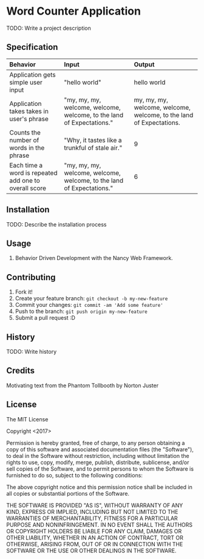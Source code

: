 # Word Counter Application

TODO: Write a project description

## Specification

| Behavior | Input | Output |
| :-------------     | :------------- | :------------- |
| Application gets simple user input | "hello world" | hello world |
| Application takes takes in user's phrase | "my, my, my, welcome, welcome, welcome, to the land of Expectations." | my, my, my, welcome, welcome, welcome, to the land of Expectations.|
| Counts the number of words in the phrase | "Why, it tastes like a trunkful of stale air." | 9 |
| Each time a word is repeated add one to overall score | "my, my, my, welcome, welcome, welcome, to the land of Expectations."| 6 |

## Installation

TODO: Describe the installation process

## Usage

1. Behavior Driven Development with the  Nancy Web Framework.

## Contributing

1. Fork it!
2. Create your feature branch: `git checkout -b my-new-feature`
3. Commit your changes: `git commit -am 'Add some feature'`
4. Push to the branch: `git push origin my-new-feature`
5. Submit a pull request :D

## History

TODO: Write history

## Credits

Motivating text from the Phantom Tollbooth by Norton Juster

## License

The MIT License

Copyright <2017> <Ethan Luts>

Permission is hereby granted, free of charge, to any person obtaining a copy of this software and associated documentation files (the "Software"), to deal in the Software without restriction, including without limitation the rights to use, copy, modify, merge, publish, distribute, sublicense, and/or sell copies of the Software, and to permit persons to whom the Software is furnished to do so, subject to the following conditions:

The above copyright notice and this permission notice shall be included in all copies or substantial portions of the Software.

THE SOFTWARE IS PROVIDED "AS IS", WITHOUT WARRANTY OF ANY KIND, EXPRESS OR IMPLIED, INCLUDING BUT NOT LIMITED TO THE WARRANTIES OF MERCHANTABILITY, FITNESS FOR A PARTICULAR PURPOSE AND NONINFRINGEMENT. IN NO EVENT SHALL THE AUTHORS OR COPYRIGHT HOLDERS BE LIABLE FOR ANY CLAIM, DAMAGES OR OTHER LIABILITY, WHETHER IN AN ACTION OF CONTRACT, TORT OR OTHERWISE, ARISING FROM, OUT OF OR IN CONNECTION WITH THE SOFTWARE OR THE USE OR OTHER DEALINGS IN THE SOFTWARE.
